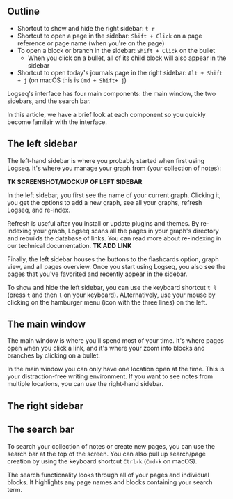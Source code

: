 ## Outline

- Shortcut to show and hide the right sidebar: `t r`
- Shortcut to open a page in the sidebar: `Shift + Click` on a page reference or page name (when you're on the page)
- To open a block or branch in the sidebar: `Shift + Click` on the bullet
  - When you click on a bullet, all of its child block will also appear in the sidebar
- Shortcut to open today's journals page in the right sidebar: `Alt + Shift + j` (on macOS this is `Cmd + Shift+ j`)

Logseq's interface has four main components: the main window, the two sidebars, and the search bar.

In this article, we have a brief look at each component so you quickly become familair with the interface.

## The left sidebar
The left-hand sidebar is where you probably started when first using Logseq. It's where you manage your graph from (your collection of notes):

**TK SCREENSHOT/MOCKUP OF LEFT SIDEBAR**

In the left sidebar, you first see the name of your current graph. Clicking it, you get the options to add a new graph, see all your graphs, refresh Logseq, and re-index.

Refresh is useful after you install or update plugins and themes. By re-indexing your graph, Logseq scans all the pages in your graph's directory and rebuilds the database of links. You can read more about re-indexing in our technical documentation. **TK ADD LINK**

Finally, the left sidebar houses the buttons to the flashcards option, graph view, and all pages overview. Once you start using Logseq, you also see the pages that you've favorited and recently appear in the sidebar.

To show and hide the left sidebar, you can use the keyboard shortcut `t l` (press `t` and then `l` on your keyboard). ALternatively, use your mouse by clicking on the hamburger menu (icon with the three lines) on the left.

## The main window

The main window is where you'll spend most of your time. It's where pages open when you click a link, and it's where your zoom into blocks and branches by clicking on a bullet.

In the main window you can only have one location open at the time. This is your distraction-free writing environment. If you want to see notes from multiple locations, you can use the right-hand sidebar.

## The right sidebar




## The search bar
To search your collection of notes or create new pages, you can use the search bar at the top of the screen. You can also pull up search/page creation by using the keyboard shortcut `Ctrl-k` (`Cmd-k` on macOS).

The search functionality looks through all of your pages and individual blocks. It highlights any page names and blocks containing your search term. 